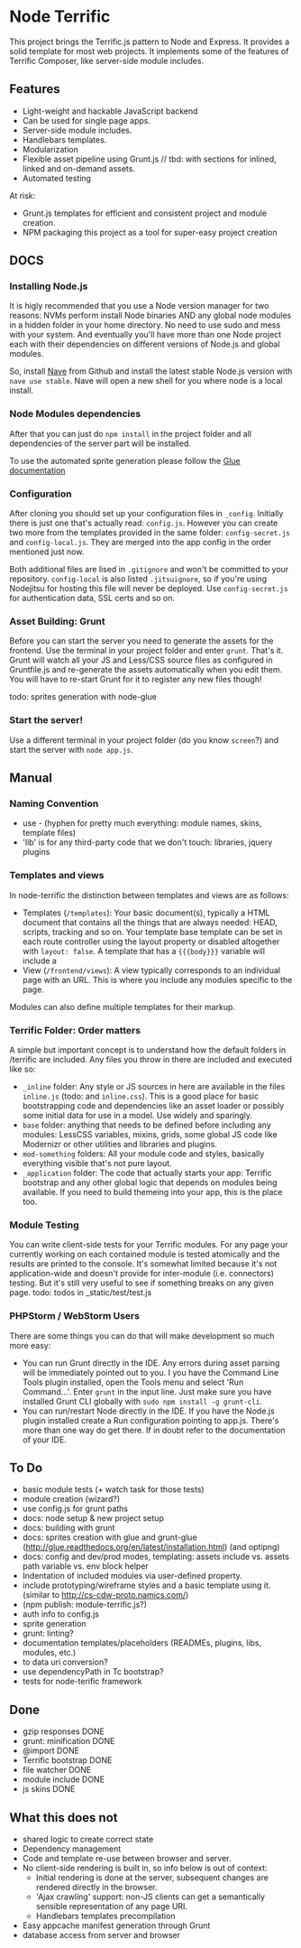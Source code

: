 # Node Terrific

This project brings the Terrific.js pattern to Node and Express. It provides a solid template for most web projects.
It implements some of the features of Terrific Composer, like server-side module includes.

## Features
- Light-weight and hackable JavaScript backend
- Can be used for single page apps.
- Server-side module includes.
- Handlebars templates.
- Modularization
- Flexible asset pipeline using Grunt.js // tbd: with sections for inlined, linked and on-demand assets.
- Automated testing

At risk:
- Grunt.js templates for efficient and consistent project and module creation.
- NPM packaging this project as a tool for super-easy project creation


## DOCS


### Installing Node.js

It is higly recommended that you use a Node version manager for two reasons: NVMs perform install Node binaries AND any
global node modules in a hidden folder in your home directory. No need to use sudo and mess with your system.
And eventually you'll have more than one Node project each with their dependencies on different versions of Node.js and
global modules.

So, install [Nave](https://github.com/isaacs/nave) from Github and install the latest stable Node.js version with
`nave use stable`. Nave will open a new shell for you where node is a local install.

### Node Modules dependencies

After that you can just do `npm install` in the project folder and all dependencies of the server part will be
installed.

To use the automated sprite generation please follow the
[Glue documentation](http://glue.readthedocs.org/en/latest/installation.html)

### Configuration

After cloning you should set up your configuration files in `_config`. Initially there is just one that's actually read:
`config.js`. However you can create two more from the templates provided in the same folder: `config-secret.js` and
`config-local.js`. They are merged into the app config in the order mentioned just now.

Both additional files are lised in `.gitignore` and won't be committed to your repository. `config-local` is also listed
`.jitsuignore`, so if you're using Nodejitsu for hosting this file will never be deployed. Use `config-secret.js` for
authentication data, SSL certs and so on.

### Asset Building: Grunt

Before you can start the server you need to generate the assets for the frontend. Use the terminal in your project
folder and enter `grunt`. That's it. Grunt will watch all your JS and Less/CSS source files as configured in
Gruntfile.js and re-generate the assets automatically when you edit them. You will have to re-start Grunt for it to
register any new files though!

todo: sprites generation with node-glue

### Start the server!

Use a different terminal in your project folder (do you know `screen`?) and start the server with `node app.js`.


## Manual


### Naming Convention

- use - (hyphen for pretty much everything: module names, skins, template files)
- 'lib' is for any third-party code that we don't touch: libraries, jquery plugins


### Templates and views
In node-terrific the distinction between templates and views are as follows:

- Templates (`/templates`): Your basic document(s), typically a HTML document that contains all the things that are
always needed: HEAD, scripts, tracking and so on. Your template base template can be set in each route controller using
the layout property or disabled altogether with `layout: false`. A template that has a `{{{body}}}` variable will
include a
- View (`/frontend/views`): A view typically corresponds to an individual page with an URL. This is where you include
any modules specific to the page.

Modules can also define multiple templates for their markup.

### Terrific Folder: Order matters
A simple but important concept is to understand how the default folders in /terrific are included. Any files you throw
in there are included and executed like so:

- `_inline` folder: Any style or JS sources in here are available in the files `inline.js` (todo: and `inline.css`).
This is a good place for basic bootstrapping code and dependencies like an asset loader or possibly some initial data
for use in a model. Use widely and sparingly.
- `base` folder: anything that needs to be defined before including any modules: LessCSS variables, mixins, grids,
some global JS code like Modernizr or other utilities and libraries and plugins.
- `mod-something` folders: All your module code and styles, basically everything visible that's not pure layout.
- `_application` folder: The code that actually starts your app: Terrific bootstrap and any other global logic that
depends on modules being available. If you need to build themeing into your app, this is the place too.

### Module Testing

You can write client-side tests for your Terrific modules. For any page your currently working on each contained module
is tested atomically and the results are printed to the console. It's somewhat limited because it's not application-wide
and doesn't provide for inter-module (i.e. connectors) testing. But it's still very useful to see if something breaks on
any given page.
todo: todos in _static/test/test.js

### PHPStorm / WebStorm Users

There are some things you can do that will make development so much more easy:

- You can run Grunt directly in the IDE. Any errors during asset parsing will be immediately pointed out to you. I you
have the Command Line Tools plugin installed, open the Tools menu and select 'Run Command...'. Enter `grunt` in the
input line. Just make sure you have installed Grunt CLI globally with `sudo npm install -g grunt-cli`.
- You can run/restart Node directly in the IDE. If you have the Node.js plugin installed create a Run configuration
pointing to app.js. There's more than one way do get there. If in doubt refer to the documentation of your IDE.

## To Do

- basic module tests (+ watch task for those tests)
- module creation (wizard?)
- use config.js for grunt paths
- docs: node setup & new project setup
- docs: building with grunt
- docs: sprites creation with glue and grunt-glue (http://glue.readthedocs.org/en/latest/installation.html) (and optipng)
- docs: config and dev/prod modes, templating: assets include vs. assets path variable vs. env block helper
- Indentation of included modules via user-defined property.
- include prototyping/wireframe styles and a basic template using it. (similar to http://cs-cdw-proto.namics.com/)
- (npm publish: module-terrific.js?)
- auth info to config.js
- sprite generation
- grunt: linting?
- documentation templates/placeholders (READMEs, plugins, libs, modules, etc.)
- to data uri conversion?
- use dependencyPath in Tc bootstrap?
- tests for node-terific framework

## Done

- gzip responses DONE
- grunt: minification DONE
- @import DONE
- Terrific bootstrap DONE
- file watcher DONE
- module include DONE
- js skins DONE

## What this does not
- shared logic to create correct state
- Dependency management
- Code and template re-use between browser and server.
- No client-side rendering is built in, so info below is out of context:
	- Initial rendering is done at the server, subsequent changes are rendered directly in the browser.
	- 'Ajax crawling' support: non-JS clients can get a semantically sensible representation of any page URI.
	- Handlebars templates precompilation
- Easy appcache manifest generation through Grunt
- database access from server and browser